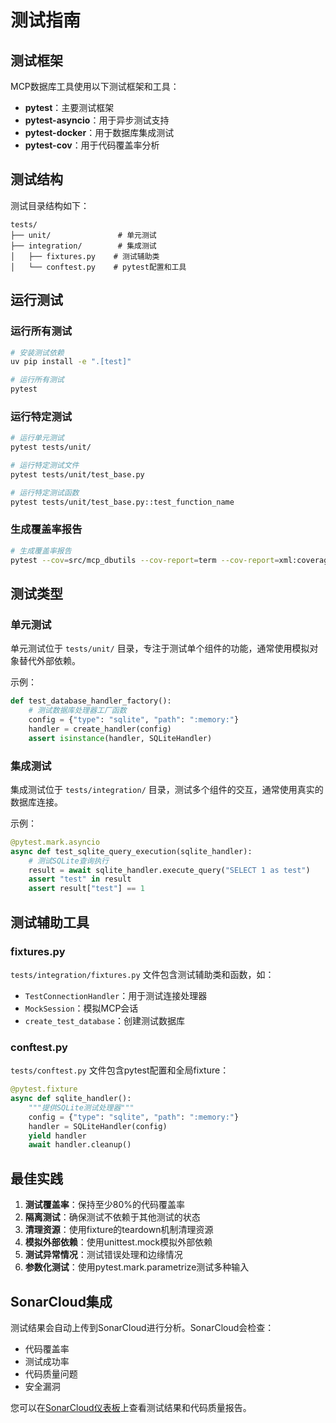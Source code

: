 # 测试指南

## 测试框架

MCP数据库工具使用以下测试框架和工具：

- **pytest**：主要测试框架
- **pytest-asyncio**：用于异步测试支持
- **pytest-docker**：用于数据库集成测试
- **pytest-cov**：用于代码覆盖率分析

## 测试结构

测试目录结构如下：

```
tests/
├── unit/               # 单元测试
├── integration/        # 集成测试
│   ├── fixtures.py    # 测试辅助类
│   └── conftest.py    # pytest配置和工具
```

## 运行测试

### 运行所有测试

```bash
# 安装测试依赖
uv pip install -e ".[test]"

# 运行所有测试
pytest
```

### 运行特定测试

```bash
# 运行单元测试
pytest tests/unit/

# 运行特定测试文件
pytest tests/unit/test_base.py

# 运行特定测试函数
pytest tests/unit/test_base.py::test_function_name
```

### 生成覆盖率报告

```bash
# 生成覆盖率报告
pytest --cov=src/mcp_dbutils --cov-report=term --cov-report=xml:coverage.xml tests/
```

## 测试类型

### 单元测试

单元测试位于 `tests/unit/` 目录，专注于测试单个组件的功能，通常使用模拟对象替代外部依赖。

示例：

```python
def test_database_handler_factory():
    # 测试数据库处理器工厂函数
    config = {"type": "sqlite", "path": ":memory:"}
    handler = create_handler(config)
    assert isinstance(handler, SQLiteHandler)
```

### 集成测试

集成测试位于 `tests/integration/` 目录，测试多个组件的交互，通常使用真实的数据库连接。

示例：

```python
@pytest.mark.asyncio
async def test_sqlite_query_execution(sqlite_handler):
    # 测试SQLite查询执行
    result = await sqlite_handler.execute_query("SELECT 1 as test")
    assert "test" in result
    assert result["test"] == 1
```

## 测试辅助工具

### fixtures.py

`tests/integration/fixtures.py` 文件包含测试辅助类和函数，如：

- `TestConnectionHandler`：用于测试连接处理器
- `MockSession`：模拟MCP会话
- `create_test_database`：创建测试数据库

### conftest.py

`tests/conftest.py` 文件包含pytest配置和全局fixture：

```python
@pytest.fixture
async def sqlite_handler():
    """提供SQLite测试处理器"""
    config = {"type": "sqlite", "path": ":memory:"}
    handler = SQLiteHandler(config)
    yield handler
    await handler.cleanup()
```

## 最佳实践

1. **测试覆盖率**：保持至少80%的代码覆盖率
2. **隔离测试**：确保测试不依赖于其他测试的状态
3. **清理资源**：使用fixture的teardown机制清理资源
4. **模拟外部依赖**：使用unittest.mock模拟外部依赖
5. **测试异常情况**：测试错误处理和边缘情况
6. **参数化测试**：使用pytest.mark.parametrize测试多种输入

## SonarCloud集成

测试结果会自动上传到SonarCloud进行分析。SonarCloud会检查：

- 代码覆盖率
- 测试成功率
- 代码质量问题
- 安全漏洞

您可以在[SonarCloud仪表板](https://sonarcloud.io/dashboard?id=donghao1393_mcp-dbutils)上查看测试结果和代码质量报告。